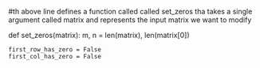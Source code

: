 #th above line defines a function called called set_zeros tha takes a single argument called matrix and represents the input matrix we want to modify

def set_zeros(matrix): 
    m, n = len(matrix), len(matrix[0])
    
    first_row_has_zero = False
    first_col_has_zero = False
    